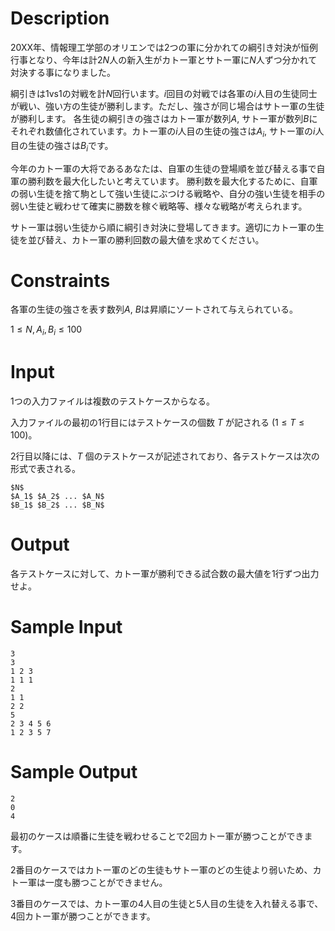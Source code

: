 ﻿# Description
20XX年、情報理工学部のオリエンでは2つの軍に分かれての綱引き対決が恒例行事となり、今年は計$2N$人の新入生がカトー軍とサトー軍に$N$人ずつ分かれて対決する事になりました。

綱引きは1vs1の対戦を計$N$回行います。$i$回目の対戦では各軍の$i$人目の生徒同士が戦い、強い方の生徒が勝利します。ただし、強さが同じ場合はサトー軍の生徒が勝利します。
各生徒の綱引きの強さはカトー軍が数列$A$, サトー軍が数列$B$にそれぞれ数値化されています。カトー軍の$i$人目の生徒の強さは$A_i$, サトー軍の$i$人目の生徒の強さは$B_i$です。

今年のカトー軍の大将であるあなたは、自軍の生徒の登場順を並び替える事で自軍の勝利数を最大化したいと考えています。
勝利数を最大化するために、自軍の弱い生徒を捨て駒として強い生徒にぶつける戦略や、自分の強い生徒を相手の弱い生徒と戦わせて確実に勝数を稼ぐ戦略等、様々な戦略が考えられます。

サトー軍は弱い生徒から順に綱引き対決に登場してきます。適切にカトー軍の生徒を並び替え、カトー軍の勝利回数の最大値を求めてください。

# Constraints
各軍の生徒の強さを表す数列$A$, $B$は昇順にソートされて与えられている。

$1 \leq N, A_i , B_i \leq 100$

# Input
1つの入力ファイルは複数のテストケースからなる。

入力ファイルの最初の1行目にはテストケースの個数 $T$ が記される $(1 \leq T \leq 100)$。

2行目以降には、$T$ 個のテストケースが記述されており、各テストケースは次の形式で表される。

```
$N$
$A_1$ $A_2$ ... $A_N$
$B_1$ $B_2$ ... $B_N$
```

# Output
各テストケースに対して、カトー軍が勝利できる試合数の最大値を1行ずつ出力せよ。


# Sample Input
```
3
3
1 2 3
1 1 1
2
1 1
2 2
5
2 3 4 5 6
1 2 3 5 7
```

# Sample Output
```
2
0
4
```
最初のケースは順番に生徒を戦わせることで2回カトー軍が勝つことができます。

2番目のケースではカトー軍のどの生徒もサトー軍のどの生徒より弱いため、カトー軍は一度も勝つことができません。

3番目のケースでは、カトー軍の4人目の生徒と5人目の生徒を入れ替える事で、4回カトー軍が勝つことができます。

